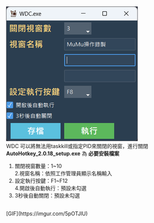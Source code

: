 ![WDC.exe v1.5](./WDC_exe_v1_5.png)
<br>
WDC 可以將無法用taskkill或指定PID來關閉的視窗，進行關閉
<br>
**AutoHotkey_2.0.18_setup.exe** 為 **必要安裝檔案**
<br>
1. 關閉視窗數量：1~10<br>
2.視窗名稱：依照工作管理員顯示名稱輸入<br>
3. 設定執行按鍵：F1~F12<br>
4.開啟後自動執行：預設未勾選<br>
5. 3秒後自動關閉：預設未勾選<br>
<br>
[GIF](https://imgur.com/5pOTJlU)
<br>
